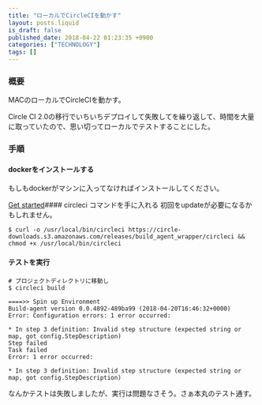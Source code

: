 ```yaml
---
title: "ローカルでCircleCIを動かす"
layout: posts.liquid
is_draft: false
published_date: 2018-04-22 01:23:35 +0900
categories: ["TECHNOLOGY"]
tags: []
---
```


### 概要
MACのローカルでCircleCIを動かす。

Circle CI 2.0の移行でいちいちデプロイして失敗してを繰り返して、時間を大量に取っていたので、思い切ってローカルでテストすることにした。

### 手順
#### dockerをインストールする
もしもdockerがマシンに入ってなければインストールしてください。

[Get started](https://docs.docker.com/docker-for-mac/)#### circleci コマンドを手に入れる
初回をupdateが必要になるかもしれません。

    $ curl -o /usr/local/bin/circleci https://circle-downloads.s3.amazonaws.com/releases/build_agent_wrapper/circleci && chmod +x /usr/local/bin/circleci

#### テストを実行
    # プロジェクトディレクトリに移動し
    $ circleci build

    ====>> Spin up Environment
    Build-agent version 0.0.4892-489ba99 (2018-04-20T16:46:32+0000)
    Error: Configuration errors: 1 error occurred:

    * In step 3 definition: Invalid step structure (expected string or map, got config.StepDescription)
    Step failed
    Task failed
    Error: 1 error occurred:

    * In step 3 definition: Invalid step structure (expected string or map, got config.StepDescription)

なんかテストは失敗しましたが、実行は問題なさそう。さぁ本丸のテスト通す。



